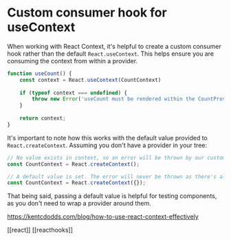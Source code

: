 # Custom consumer hook for useContext

When working with React Context, it's helpful to create a custom consumer hook rather than the default `React.useContext`. This helps ensure you are consuming the context from within a provider.

```jsx
function useCount() {
    const context = React.useContext(CountContext)
    
    if (typeof context === undefined) {
        throw new Error('useCount must be rendered within the CountProvider')
    }
    
    return context;
}
```

It's important to note how this works with the default value provided to `React.createContext`. Assuming you don't have a provider in your tree:
```jsx
// No value exists in context, so an error will be thrown by our custom useCount hook
const CountContext = React.createContext();

// A default value is set. The error will never be thrown as there's always a value.
const CountContext = React.createContext({});
```

That being said, passing a default value is helpful for testing components, as you don't need to wrap a provider around them.

https://kentcdodds.com/blog/how-to-use-react-context-effectively

[[react]]
[[reacthooks]]